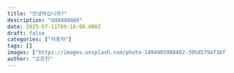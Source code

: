 ```yaml
---
title: "안녕하십니까?"
description: "ddddddddd"
date: 2025-07-11T09:18:00.000Z
draft: false
categories: ["자동차"]
tags: []
images: ["https://images.unsplash.com/photo-1494905998402-395d579af36f?w=1600&h=900&fit=crop&q=95"]
author: "오은진"
---
```



